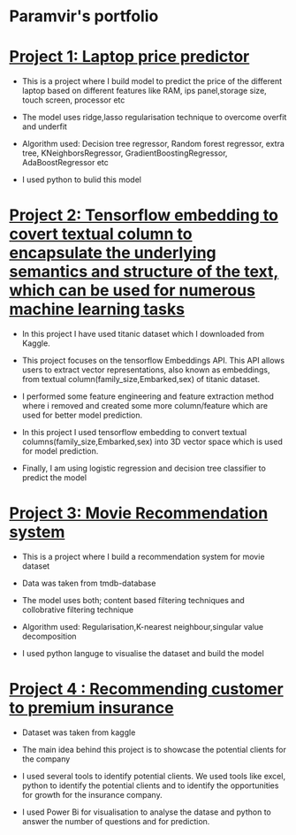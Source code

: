 # Paramvir's portfolio

# [Project 1: Laptop price predictor](https://github.com/sparambali/laptop-price-predictor)

* This is a project where I build model to predict the price of the different laptop based on different features like RAM, ips panel,storage size, touch screen, processor etc

* The model uses  ridge,lasso regularisation technique to overcome overfit and underfit

* Algorithm used: Decision tree regressor, Random forest regressor, extra tree, KNeighborsRegressor, GradientBoostingRegressor, AdaBoostRegressor etc 

* I used python to bulid this model

# [Project 2: Tensorflow embedding to covert textual column to encapsulate the underlying semantics and structure of the text, which  can be used for numerous machine learning tasks](https://github.com/sparambali/Tensorflow-embedding-to-convert-text-column-into-numerical)

* In this project I have used titanic dataset which I downloaded from Kaggle.

* This project focuses on the tensorflow Embeddings API. This API allows users to extract vector representations, also known as embeddings, from textual column(family_size,Embarked,sex) of titanic dataset.

* I performed some feature engineering and feature extraction method where i removed and created some more column/feature which are used for better model prediction.

* In this project I used tensorflow embedding to convert textual columns(family_size,Embarked,sex) into 3D vector space which is used for model prediction.

* Finally, I am using logistic regression and decision tree classifier to predict the model

# [Project 3: Movie Recommendation system](https://github.com/sparambali/movie-recommending-system)

* This is a project where I build a recommendation system for  movie dataset

* Data was taken from tmdb-database

* The model uses both; content based filtering techniques and collobrative filtering technique

* Algorithm used: Regularisation,K-nearest neighbour,singular value decomposition

* I  used python languge to visualise the dataset and build the model

# [Project 4 : Recommending customer to premium insurance](https://github.com/sparambali/capstone-project1)

* Dataset was taken from  kaggle

* The main idea behind this project is to showcase the potential clients for the company

* I used several tools to identify potential clients. We  used tools like excel, python to identify the potential clients and to identify the opportunities for growth for the insurance company.

* I used Power Bi  for visualisation to analyse the datase and  python to answer the number of questions and for prediction.




